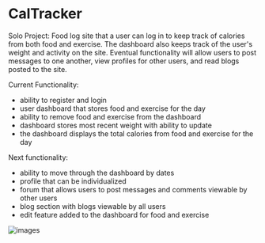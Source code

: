 # CalTracker
Solo Project: Food log site that a user can log in to keep track of calories from both food and exercise.  The dashboard also keeps track of the user's weight and activity on the site.  Eventual functionality will allow users to post messages to one another, view profiles for other users, and read blogs posted to the site. 

Current Functionality: 
- ability to register and login
- user dashboard that stores food and exercise for the day
- ability to remove food and exercise from the dashboard
- dashboard stores most recent weight with ability to update
- the dashboard displays the total calories from food and exercise for the day

Next functionality:
- ability to move through the dashboard by dates
- profile that can be individualized
- forum that allows users to post messages and comments viewable by other users
- blog section with blogs viewable by all users
- edit feature added to the dashboard for food and exercise

![images](images.project_dashboard.jpg)
